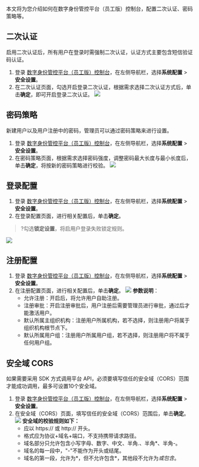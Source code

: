 
本文将为您介绍如何在数字身份管控平台（员工版）控制台，配置二次认证、密码策略等。

## 二次认证
启用二次认证后，所有用户在登录时需强制二次认证，认证方式主要包含短信验证码认证。
1. 登录 [数字身份管控平台（员工版）控制台](https://console.cloud.tencent.com/eiam)，在左侧导航栏，选择**系统配置** > **安全设置**。
2. 在二次认证页面，勾选开启登录二次认证，根据需求选择二次认证方式后，单击**确定**，即可开启登录二次认证。
![](https://qcloudimg.tencent-cloud.cn/raw/c07ec02a8c715b31a8be857402eeffbb.png)

## 密码策略
新建用户以及用户注册中的密码，管理员可以通过密码策略来进行设置。
1. 登录 [数字身份管控平台（员工版）控制台](https://console.cloud.tencent.com/eiam)，在左侧导航栏，选择**系统配置** > **安全设置**。
2. 在密码策略页面，根据需求选择密码强度，调整密码最大长度与最小长度后，单击**确定**，将按新的密码策略进行校验。
![](https://qcloudimg.tencent-cloud.cn/raw/f56ebb9a17fbdd011cf8971eb127f6dd.png)

## 登录配置
1. 登录 [数字身份管控平台（员工版）控制台](https://console.cloud.tencent.com/eiam)，在左侧导航栏，选择**系统配置** > **安全设置**。
2. 在登录配置页面，进行相关配置后，单击**确定**。
>?勾选**锁定设置**，将启用户登录失败锁定规则。
>
![](https://qcloudimg.tencent-cloud.cn/raw/04e55b8fd6fc0e48d1a58af983bd88a5.png)

## 注册配置
1. 登录 [数字身份管控平台（员工版）控制台](https://console.cloud.tencent.com/eiam)，在左侧导航栏，选择**系统配置** > **安全设置**。
2. 在注册配置页面，进行相关配置后，单击**确定**。
![](https://qcloudimg.tencent-cloud.cn/raw/8286dcf7cff4cb2a794ca814ff5f0bdd.png)
   **参数说明**：
   - 允许注册：开启后，将允许用户自助注册。
   - 注册审批：开启注册审批后，用户注册后需要管理员进行审批，通过后才能激活用户。
   - 默认所属主组织机构：注册用户所属机构，若不选择，则注册用户将属于组织机构根节点下。
   - 默认所属用户组：注册用户所属用户组，若不选择，则注册用户将不属于任何用户组。

## 安全域 CORS
如果需要采用 SDK 方式调用平台 API，必须要填写信任的安全域（CORS）范围才能成功调用，最多可设置10个安全域。
1. 登录 [数字身份管控平台（员工版）控制台](https://console.cloud.tencent.com/eiam)，在左侧导航栏，选择**系统配置** > **安全设置**。
2. 在安全域（CORS）页面，填写信任的安全域（CORS）范围后，单击**确定**。
![](https://qcloudimg.tencent-cloud.cn/raw/c4de09509159fd1c225544bb28f3fbeb.png)
   **安全域的校验规则如下：**
   - 应以 https:// 或 http:// 开头。
   - 格式应为协议+域名+端口，不支持携带请求路径。
   - 域名部分只允许包含小写字母、数字、中文、半角.、半角*、半角-。
   - 域名的每一段中，"-"不能作为开头或结尾。
   - 域名的第一段，允许为*，但不允许包含*，其他段不允许为*或包含*。



